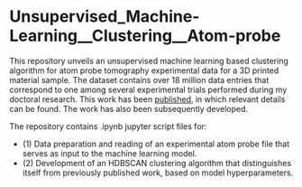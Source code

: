 # Unsupervised_Machine-Learning__Clustering__Atom-probe


This repository unveils an unsupervised machine learning based clustering algorithm for atom probe tomography experimental data for a 3D printed material sample. The dataset contains over 18 million data entries that correspond to one among several experimental trials performed during my doctoral research. This work has been [published]( https://github.com/anoopkini1/Unsupervised_Machine-Learning__Clustering__Atom-probe/blob/main/Kini%20et%20al.%202020_clusters%20in%203D%20printed%20Cu-Cr%20alloy.pdf), in which relevant details can be found. The work has also been subsequently developed.

The repository contains .ipynb jupyter script files for:
- (1) Data preparation and reading of an experimental atom probe file that serves as input to the machine learning model.
- (2) Development of an HDBSCAN clustering algorithm that distinguishes itself from previously published work, based on model hyperparameters. 
